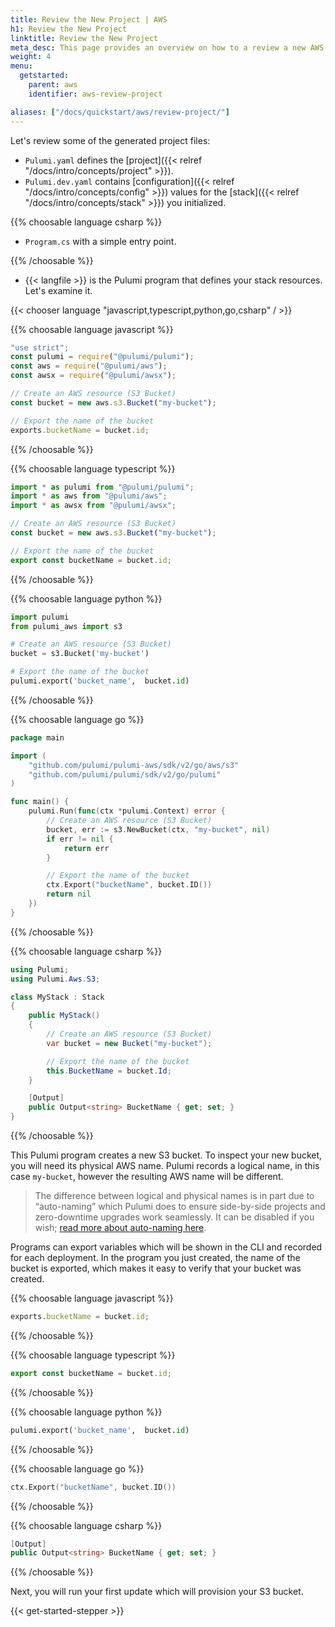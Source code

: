 ```yaml
---
title: Review the New Project | AWS
h1: Review the New Project
linktitle: Review the New Project
meta_desc: This page provides an overview on how to a review a new AWS project.
weight: 4
menu:
  getstarted:
    parent: aws
    identifier: aws-review-project

aliases: ["/docs/quickstart/aws/review-project/"]
---
```


Let's review some of the generated project files:

- `Pulumi.yaml` defines the [project]({{< relref "/docs/intro/concepts/project" >}}).
- `Pulumi.dev.yaml` contains [configuration]({{< relref "/docs/intro/concepts/config" >}}) values for the [stack]({{< relref "/docs/intro/concepts/stack" >}}) you initialized.

{{% choosable language csharp %}}

- `Program.cs` with a simple entry point.

{{% /choosable %}}

- {{< langfile >}} is the Pulumi program that defines your stack resources. Let's examine it.

{{< chooser language "javascript,typescript,python,go,csharp" / >}}

{{% choosable language javascript %}}

```javascript
"use strict";
const pulumi = require("@pulumi/pulumi");
const aws = require("@pulumi/aws");
const awsx = require("@pulumi/awsx");

// Create an AWS resource (S3 Bucket)
const bucket = new aws.s3.Bucket("my-bucket");

// Export the name of the bucket
exports.bucketName = bucket.id;
```

{{% /choosable %}}

{{% choosable language typescript %}}

```typescript
import * as pulumi from "@pulumi/pulumi";
import * as aws from "@pulumi/aws";
import * as awsx from "@pulumi/awsx";

// Create an AWS resource (S3 Bucket)
const bucket = new aws.s3.Bucket("my-bucket");

// Export the name of the bucket
export const bucketName = bucket.id;
```

{{% /choosable %}}

{{% choosable language python %}}

```python
import pulumi
from pulumi_aws import s3

# Create an AWS resource (S3 Bucket)
bucket = s3.Bucket('my-bucket')

# Export the name of the bucket
pulumi.export('bucket_name',  bucket.id)
```

{{% /choosable %}}

{{% choosable language go %}}

```go
package main

import (
    "github.com/pulumi/pulumi-aws/sdk/v2/go/aws/s3"
    "github.com/pulumi/pulumi/sdk/v2/go/pulumi"
)

func main() {
    pulumi.Run(func(ctx *pulumi.Context) error {
        // Create an AWS resource (S3 Bucket)
        bucket, err := s3.NewBucket(ctx, "my-bucket", nil)
        if err != nil {
            return err
        }

        // Export the name of the bucket
        ctx.Export("bucketName", bucket.ID())
        return nil
    })
}
```

{{% /choosable %}}

{{% choosable language csharp %}}

```csharp
using Pulumi;
using Pulumi.Aws.S3;

class MyStack : Stack
{
    public MyStack()
    {
        // Create an AWS resource (S3 Bucket)
        var bucket = new Bucket("my-bucket");

        // Export the name of the bucket
        this.BucketName = bucket.Id;
    }

    [Output]
    public Output<string> BucketName { get; set; }
}
```

{{% /choosable %}}

This Pulumi program creates a new S3 bucket. To inspect your new bucket, you will need its physical AWS name. Pulumi records a logical name, in this case `my-bucket`, however the resulting AWS name will be different.

> The difference between logical and physical names is in part due to “auto-naming” which Pulumi does to ensure side-by-side projects and zero-downtime upgrades work seamlessly. It can be disabled if you wish; [read more about auto-naming here](https://www.pulumi.com/docs/intro/concepts/programming-model/#autonaming).

Programs can export variables which will be shown in the CLI and recorded for each deployment. In the program you just created, the name of the bucket is exported, which makes it easy to verify that your bucket was created.

{{% choosable language javascript %}}

```javascript
exports.bucketName = bucket.id;
```

{{% /choosable %}}

{{% choosable language typescript %}}

```typescript
export const bucketName = bucket.id;
```

{{% /choosable %}}

{{% choosable language python %}}

```python
pulumi.export('bucket_name',  bucket.id)
```

{{% /choosable %}}

{{% choosable language go %}}

```go
ctx.Export("bucketName", bucket.ID())
```

{{% /choosable %}}

{{% choosable language csharp %}}

```csharp
[Output]
public Output<string> BucketName { get; set; }
```

{{% /choosable %}}

Next, you will run your first update which will provision your S3 bucket.

{{< get-started-stepper >}}
